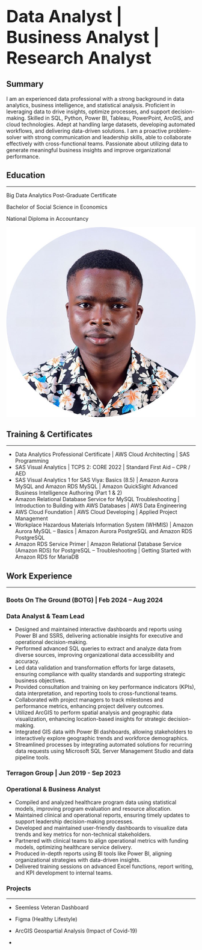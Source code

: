
<h1 style="font-size: 45px;">Data Analyst | Business Analyst |    Research Analyst</h1>


## Summary

I am an experienced data professional with a strong background in data analytics, business intelligence, and statistical analysis. Proficient in leveraging data to drive insights, optimize processes, and support decision-making. Skilled in SQL, Python, Power BI, Tableau, PowerPoint, ArcGIS, and cloud technologies. Adept at handling large datasets, developing automated workflows, and delivering data-driven solutions. I am a proactive problem-solver with strong communication and leadership skills, able to collaborate effectively with cross-functional teams. Passionate about utilizing data to generate meaningful business insights and improve organizational performance.


## Education
---

Big Data Analytics Post-Graduate Certificate

Bachelor of Social Science in Economics

National Diploma in Accountancy

![Alt text](https://github.com/Vicmandip1/Portfolio/blob/main/Picture1.jpg?raw=true)

## Training & Certificates
---
-	Data Analytics Professional Certificate | AWS Cloud Architecting | SAS Programming
- SAS Visual Analytics |	TCPS 2: CORE 2022 |	Standard First Aid – CPR / AED
- SAS Visual Analytics 1 for SAS Viya: Basics (8.5) |	Amazon Aurora MySQL and Amazon RDS MySQL |	Amazon QuickSight Advanced Business Intelligence Authoring (Part 1 & 2)
- Amazon Relational Database Service for MySQL Troubleshooting |	Introduction to Building with AWS Databases	 |	AWS Data Engineering
- AWS Cloud Foundation |	AWS Cloud Developing |	Applied Project Management
- Workplace Hazardous Materials Information System (WHMIS) |	Amazon Aurora MySQL – Basics |	Amazon Aurora PostgreSQL and Amazon RDS PostgreSQL
- Amazon RDS Service Primer |	Amazon Relational Database Service (Amazon RDS) for PostgreSQL – Troubleshooting |	Getting Started with Amazon RDS for MariaDB


## Work Experience
---

### Boots On The Ground (BOTG) | Feb 2024 – Aug 2024 
### Data Analyst & Team Lead		
-	Designed and maintained interactive dashboards and reports using Power BI and SSRS, delivering actionable insights for executive and operational decision-making.
-	Performed advanced SQL queries to extract and analyze data from diverse sources, improving organizational data accessibility and accuracy.
-	Led data validation and transformation efforts for large datasets, ensuring compliance with quality standards and supporting strategic business objectives.
-	Provided consultation and training on key performance indicators (KPIs), data interpretation, and reporting tools to cross-functional teams.
-	Collaborated with project managers to track milestones and performance metrics, enhancing project delivery outcomes.
-	Utilized ArcGIS to perform spatial analysis and geographic data visualization, enhancing location-based insights for strategic decision-making.
-	Integrated GIS data with Power BI dashboards, allowing stakeholders to interactively explore geographic trends and workforce demographics.
-	Streamlined processes by integrating automated solutions for recurring data requests using Microsoft SQL Server Management Studio and data pipeline tools.


### Terragon Group  | Jun 2019 - Sep 2023
### Operational & Business Analyst										
-	Compiled and analyzed healthcare program data using statistical models, improving program evaluation and resource allocation.
-	Maintained clinical and operational reports, ensuring timely updates to support leadership decision-making processes.
-	Developed and maintained user-friendly dashboards to visualize data trends and key metrics for non-technical stakeholders.
-	Partnered with clinical teams to align operational metrics with funding models, optimizing healthcare service delivery.
-	Produced in-depth reports using BI tools like Power BI, aligning organizational strategies with data-driven insights.
-	Delivered training sessions on advanced Excel functions, report writing, and KPI development to internal teams.


### Projects
---
- Seemless Veteran Dashboard

- Figma (Healthy Lifestyle)

- ArcGIS Geospartial Analysis (Impact of Covid-19)

- 
